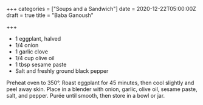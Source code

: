 +++
categories = ["Soups and a Sandwich"]
date = 2020-12-22T05:00:00Z
draft = true
title = "Baba Ganoush"

+++
* 1 eggplant, halved 
* 1/4 onion 
* 1 garlic clove 
* 1/4 cup olive oil 
* 1 tbsp sesame paste 
* Salt and freshly ground black pepper

Preheat oven to 350°. Roast eggplant for 45 minutes, then cool slightly and peel away skin. Place in a blender with onion, garlic, olive oil, sesame paste, salt, and pepper. Purée until smooth, then store in a bowl or jar.